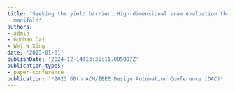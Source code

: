 ```yaml
---
title: 'Seeking the yield barrier: High-dimensional sram evaluation through optimal
  manifold'
authors:
- admin
- Guohao Dai
- Wei W Xing
date: '2023-01-01'
publishDate: '2024-12-14T13:35:11.085087Z'
publication_types:
- paper-conference
publication: '*2023 60th ACM/IEEE Design Automation Conference (DAC)*'
---
```

